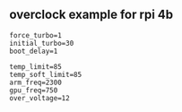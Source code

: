 ## overclock example for rpi 4b

```
force_turbo=1
initial_turbo=30
boot_delay=1

temp_limit=85
temp_soft_limit=85
arm_freq=2300
gpu_freq=750
over_voltage=12
```
